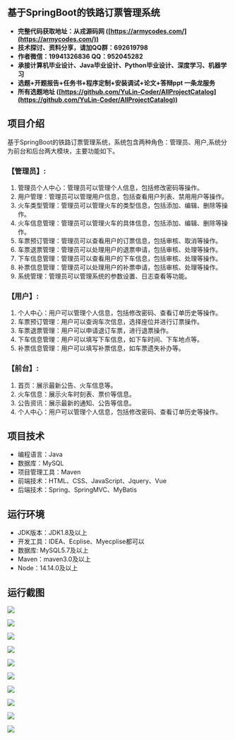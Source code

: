 ## 基于SpringBoot的铁路订票管理系统

- <b>完整代码获取地址：从戎源码网 ([https://armycodes.com/](https://armycodes.com/))</b>
- <b>技术探讨、资料分享，请加QQ群：692619798</b> 
- <b>作者微信：19941326836  QQ：952045282</b> 
- <b>承接计算机毕业设计、Java毕业设计、Python毕业设计、深度学习、机器学习</b>
- <b>选题+开题报告+任务书+程序定制+安装调试+论文+答辩ppt 一条龙服务</b>
- <b>所有选题地址 ([https://github.com/YuLin-Coder/AllProjectCatalog](https://github.com/YuLin-Coder/AllProjectCatalog)) </b>

## 项目介绍
基于SpringBoot的铁路订票管理系统，系统包含两种角色：管理员、用户,系统分为前台和后台两大模块，主要功能如下。

### 【管理员】:
1. 管理员个人中心：管理员可以管理个人信息，包括修改密码等操作。
2. 用户管理：管理员可以管理用户信息，包括查看用户列表、禁用用户等操作。
3. 火车类型管理：管理员可以管理火车的类型信息，包括添加、编辑、删除等操作。
4. 火车信息管理：管理员可以管理火车的具体信息，包括添加、编辑、删除等操作。
5. 车票预订管理：管理员可以查看用户的订票信息，包括审核、取消等操作。
6. 车票退票管理：管理员可以处理用户的退票申请，包括审核、处理等操作。
7. 下车信息管理：管理员可以查看用户的下车信息，包括审核、处理等操作。
8. 补票信息管理：管理员可以处理用户的补票申请，包括审核、处理等操作。
9. 系统管理：管理员可以管理系统的参数设置、日志查看等功能。

### 【用户】:
1. 个人中心：用户可以管理个人信息，包括修改密码、查看订单历史等操作。
2. 车票预订管理：用户可以查询车次信息，选择座位并进行订票操作。
3. 车票退票管理：用户可以申请退订车票，进行退票操作。
4. 下车信息管理：用户可以填写下车信息，如下车时间、下车地点等。
5. 补票信息管理：用户可以填写补票信息，如车票遗失补办等。

### 【前台】:
1. 首页：展示最新公告、火车信息等。
2. 火车信息：展示火车时刻表、票价等信息。
3. 公告资讯：展示最新的通知、公告等信息。
4. 个人中心：用户可以管理个人信息，包括修改密码、查看订单历史等操作。

## 项目技术
- 编程语言：Java
- 数据库：MySQL
- 项目管理工具：Maven
- 前端技术：HTML、CSS、JavaScript、Jquery、Vue
- 后端技术：Spring、SpringMVC、MyBatis

## 运行环境
- JDK版本：JDK1.8及以上
- 开发工具：IDEA、Ecplise、Myecplise都可以
- 数据库: MySQL5.7及以上
- Maven：maven3.0及以上
- Node：14.14.0及以上

## 运行截图
![](screenshot/1.png)

![](screenshot/2.png)

![](screenshot/3.png)

![](screenshot/4.png)

![](screenshot/5.png)

![](screenshot/6.png)

![](screenshot/7.png)

![](screenshot/8.png)

![](screenshot/9.png)

![](screenshot/10.png)
